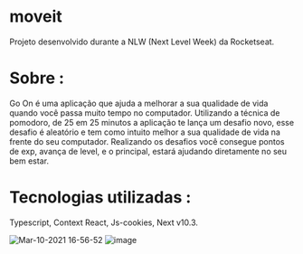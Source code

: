 # moveit
Projeto desenvolvido durante a NLW (Next Level Week) da Rocketseat.

# Sobre :
Go On é uma aplicação que ajuda a melhorar a sua qualidade de vida quando você passa muito tempo no computador. Utilizando a técnica de pomodoro, de 25 em 25 minutos a aplicação te lança um desafio novo, esse desafio é aleatório e tem como intuito melhor a sua qualidade de vida na frente do seu computador. Realizando os desafios você consegue pontos de exp, avança de level, e o principal, estará ajudando diretamente no seu bem estar.

# Tecnologias utilizadas :
Typescript, 
Context React, 
Js-cookies, 
Next v10.3.

![Mar-10-2021 16-56-52](https://user-images.githubusercontent.com/56797122/110689621-ab725480-81c1-11eb-869e-72de2beca20b.gif)
![image](https://user-images.githubusercontent.com/56797122/110687976-de1b4d80-81bf-11eb-9b28-545ab8b24f9b.png)
